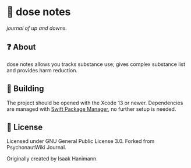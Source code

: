 # 💊 dose notes

*journal of up and downs.*

## ❓ About
dose notes allows you tracks substance use; gives complex substance list and provides harm reduction.

## 🔧 Building

The project should be opened with the Xcode 13 or newer.
Dependencies are managed with [Swift Package Manager](https://swift.org/package-manager), no further setup is needed.

## 📝 License

Licensed under GNU General Public License 3.0. Forked from PsychonautWiki Journal.

Originally created by Isaak Hanimann.

